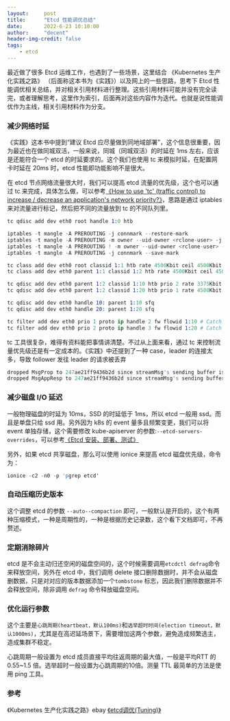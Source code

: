 ```yaml
---
layout:     post
title:      "Etcd 性能调优总结"
date:       2022-6-23 10:10:00
author:     "decent"
header-img-credit: false
tags:
    - etcd
---
```


最近做了很多 Etcd 运维工作，也遇到了一些场景，这里结合 《Kubernetes 生产化实践之路》 （后面称这本书为《实践》）以及网上的一些思路，思考下 Etcd 性能调优相关总结，并对相关引用材料进行整理。这些引用材料可能并没有完全读完，或者理解思考，这里作为索引，后面再对这些内容作为迭代。也就是说性能调优作为主线，相关引用材料作为分支。

### 减少网络时延
《实践》这本书中提到“建议 Etcd 应尽量做到同地域部署”，这个信息很重要，因为最近也在做同城双活，一般来说，同城（同城双活）的时延在 1ms 左右，应该是还能符合一个 etcd 的时延要求的。这个我们也使用 tc 来模拟时延，在配置网卡时延在 20ms 时，etcd 性能即功能影响不是很大。 

在 etcd 节点网络流量很大时，我们可以提高 etcd 流量的优先级，这个也可以通过 tc 来完成，具体怎么做，可以参考[《How to use 'tc' (traffic control) to increase / decrease an application's network priority?》](https://www.reddit.com/r/linuxquestions/comments/5vsvnr/how_to_use_tc_traffic_control_to_increase/)，思路是通过 iptables 来对流量进行标记，然后把不同的流量放到 tc 的不同队列里。
```s
tc qdisc add dev eth0 root handle 1:0 htb

iptables -t mangle -A PREROUTING -j connmark --restore-mark 
iptables -t mangle -A PREROUTING -m owner --uid-owner <rclone-user> -j MARK --set-mark 2 # You can use any number you want here 
iptables -t mangle -A PREROUTING ! -m owner --uid-owner <rclone-user> -j MARK --set-mark 3 # Match packets from all other users 
iptables -t mangle -A PREROUTING -j connmark --save-mark

tc class add dev eth0 root classid 1:1 htb rate 4500Kbit ceil 4500Kbit
tc class add dev eth0 parent 1:1 classid 1:2 htb rate 4500Kbit ceil 4500Kbit

tc qdisc add dev eth0 parent 1:2 classid 1:10 htb prio 2 rate 3375Kbit ceil 4500Kbit
tc qdisc add dev eth0 parent 1:2 classid 1:20 htb prio 1 rate 4500Kbit ceil 4500Kbit

tc qdisc add dev eth0 handle 10: parent 1:10 sfq
tc qdisc add dev eth0 handle 20: parent 1:20 sfq

tc filter add dev eth0 prio 1 proto ip handle 2 fw flowid 1:10 # Catch packets marked with 2 and place them in 1:10
tc filter add dev eth0 prio 2 proto ip handle 3 fw flowid 1:20 # Catch packets marked with 3 and place them in 1:20
```
tc 工具很复杂，难得有资料能把事情讲清楚。不过从上面来看，通过 tc 来控制流量优先级还是有一定成本的。《实践》中还提到了一种 case，leader 的连接太多，导致 follower 发往 leader 的请求被丢弃
```s
dropped MsgProp to 247ae21ff9436b2d since streamMsg's sending buffer is full
dropped MsgAppResp to 247ae21ff9436b2d since streamMsg's sending buffer is full
```

### 减少磁盘 I/O 延迟
一般物理磁盘的时延为 10ms，SSD 的时延低于 1ms，所以 etcd 一般用 ssd。而且是单盘只给 ssd 用。另外因为 k8s 的 event 量多且频繁变更，我们可以将 event 单独存储，这个需要修改 kube-apiserver 的参数:`--etcd-servers-overrides`，可以参考[《Etcd 安装、部署、测试》](https://loverhythm1990.github.io/2021/08/28/etcd-hello/)

另外，如果 etcd 共享磁盘，那么可以使用 ionice 来提高 etcd 磁盘优先级，命令为：
```s
ionice -c2 -n0 -p 'pgrep etcd'
```

### 自动压缩历史版本
这个调整 etcd 的参数 `--auto--compaction` 即可，一般默认是开启的，这个有两种压缩模式，一种是周期性的，一种是根据历史记录数，这个看下文档即可，不再赘述。

### 定期消除碎片
etcd 是不会主动归还空闲的磁盘空间的，这个时候需要调用`etcdctl defrag`命令来释放空间，另外在 etcd 中，我们调用 delete 接口删除数据时，并不会从磁盘删数据，只是对对应的版本数据添加一个`tombstone` 标志，因此我们删除数据并不会释放空间，除非调用 `defrag` 命令释放磁盘空间。

### 优化运行参数
这个主要是`心跳周期(heartbeat，默认100ms)`和`选举超时时间(election timeout，默认1000ms)`，尤其是在高迟延场景下，需要增加这两个参数，避免造成频繁选主，造成集群不稳定。

心跳周期一般设置为 etcd 成员直接平均往返周期的最大值，一般是平均RTT 的 0.55~1.5 倍。选举超时一般设置为心跳周期的10倍。测量 TTL 最简单的方法是使用 ping 工具。

### 参考
《Kubernetes 生产化实践之路》ebay
[《etcd调优(Tuning)》](https://zhuanlan.zhihu.com/p/29806621)